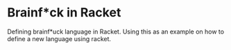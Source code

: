 Brainf*ck in Racket
========================

Defining brainf*uck language in Racket. Using this as an example 
on how to define a new language using racket.
